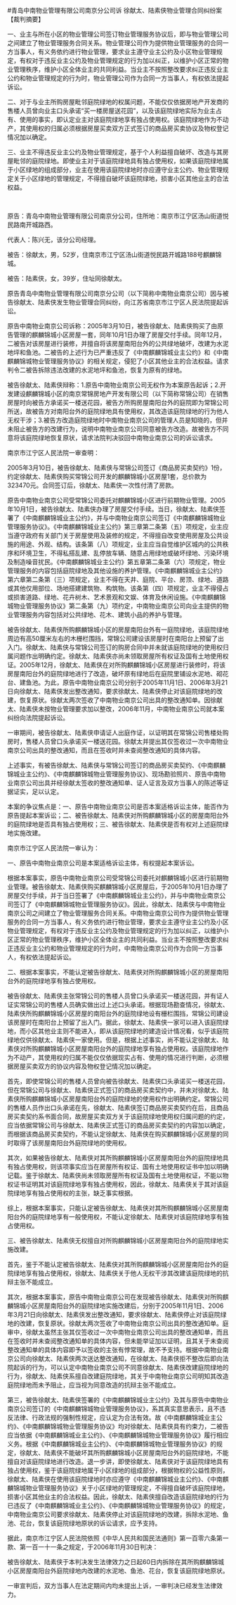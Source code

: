 #青岛中南物业管理有限公司南京分公司诉 徐献太、陆素侠物业管理合同纠纷案 
【裁判摘要】

一、业主与所在小区的物业管理公司签订物业管理服务协议后，即与物业管理公司之间建立了物业管理服务合同关系。物业管理公司作为提供物业管理服务的合同一方当事人，有义务依约进行物业管理，要求业主遵守业主公约及小区物业管理规定，有权对于违反业主公约及物业管理规定的行为加以纠正，以维护小区正常的物业管理秩序，维护小区全体业主的共同利益。当业主不按照整改要求纠正违反业主公约和物业管理规定的行为时，物业管理公司作为合同一方当事人，有权依法提起诉讼。

二、对于与业主所购房屋毗邻庭院绿地的权属问题，不能仅仅依据房地产开发商的售楼人员曾向业主口头承诺“买一楼房屋送花园”，以及该庭院绿地实际为业主占有、使用的事实，即认定业主对该庭院绿地享有独占使用权。该庭院绿地作为不动产，其使用权的归属必须根据房屋买卖双方正式签订的商品房买卖协议及物权登记情况加以确定。

三、业主不得违反业主公约及物业管理规定，基于个人利益擅自破坏、改造与其房屋毗邻的庭院绿地。即使业主对于该庭院绿地具有独占使用权，如果该庭院绿地属于小区绿地的组成部分，业主在使用该庭院绿地时亦应遵守业主公约、物业管理规定关于小区绿地的管理规定，不得擅自破坏该庭院绿地，损害小区其他业主的合法权益。

 

原告：青岛中南物业管理有限公司南京分公司，住所地：南京市江宁区汤山街道悦民路南开城路西。

代表人：陈兴无，该分公司经理。

被告：徐献太，男，52岁，住南京市江宁区汤山街道悦民路开城路188号麒麟锦城。

被告：陆素侠，女，39岁，住址同徐献太。

原告青岛中南物业管理有限公司南京分公司（以下简称中南物业南京公司）因与被告徐献太、陆素侠发生物业管理合同纠纷，向江苏省南京市江宁区人民法院提起诉讼。

原告中南物业南京公司诉称：2005年3月10日，被告徐献太、陆素侠购买了由原告管理的麒麟锦城小区房屋一套，同年10月1日办理了房屋交付手续。同年12月，二被告对该房屋进行装修，并擅自将该房屋南阳台外的公共绿地破坏，改建为水泥地坪和鱼池。二被告的上述行为已严重违反了《中南麒麟锦城业主公约》和《中南麒麟锦城物业管理服务协议》的相关规定，侵犯了小区其他业主的合法权益。请求判令二被告拆除违法改建的水泥地坪和鱼池，恢复为原有的绿地。

被告徐献太、陆素侠辩称：1.原告中南物业南京公司无权作为本案原告起诉；2.开发建设麒麟锦城小区的南京常锦房地产开发有限公司（以下简称常锦公司）在销售房屋时向被告方承诺买一楼送花园，被告方所购房屋南阳台外的庭院即为常锦公司所送，故被告方对南阳台外的庭院绿地具有使用权，其改造该庭院绿地的行为他人无权干涉；3.被告方改造庭院绿地时中南物业南京公司的管理人员是知晓的，但并未阻止被告方的改建行为，说明中南物业南京公司同意被告方改造。故被告方不同意将该庭院绿地恢复原状，请求法院判决驳回中南物业南京公司的诉讼请求。

南京市江宁区人民法院一审查明：

2005年3月10日，被告徐献太、陆素侠与常锦公司签订《商品房买卖契约》1份，约定徐献太、陆素侠购买常锦公司开发的麒麟锦城小区房屋1套，总价款为323470元。合同签订后，徐献太、陆素侠一次性付清了房款。

原告中南物业南京公司受常锦公司委托对麒麟锦城小区进行前期物业管理。2005年10月1日，被告徐献太、陆素侠办理了房屋交付手续。当日，徐献太、陆素侠签署了《中南麒麟锦城业主公约》，并与中南物业南京公司签订《中南麒麟锦城物业管理服务协议》。《中南麒麟锦城业主公约》第三章第二条第（五）项规定，业主应当遵守政府有关部门关于房屋使用及装修的规定，不得擅自改变使用房屋及公共设施的用途、外观、结构。该条第（八）项规定，业主应当自觉维护区城内的公共秩序和环境卫生，不得私搭乱建、乱停放车辆、随意占用绿地或破坏绿地、污染环境及制造噪音扰民。《中南麒麟锦城业主公约》第五章第二条第（六）项规定，物业管理服务的内容包括庭院绿地及其他设施的养护管理。《中南麒麟锦城业主公约》第六章第二条第（三）项规定，业主不得在天井、庭院、平台、房顶、绿地、道路或其他仅用部位、场地搭建建筑物、构筑物。该条第（四）项规定，业主不得侵占或损害道路、绿地、花卉树木、艺术景观和文娱、体育及休闲设施。《中南麒麟锦城物业管理服务协议》第二条第（九）项约定，中南物业南京公司向业主提供的物业管理服务内容包括对公共绿地、花木、建筑小品的养护与管理。

被告徐献太、陆素侠所购麒麟锦城小区的房屋南阳台外有一庭院绿地，该庭院绿地周边有高50厘米左右的木栅栏围挡，常锦公司建设该房屋时在南阳台上预留了出入门。徐献太、陆素侠与常锦公司签订的购房合同中并未就该庭院绿地的使用权归属问题作出明确约定。徐献太、陆素侠亦尚未领取房屋所有权证及国有土地使用权证。2005年12月，徐献太、陆素侠在对所购麒麟锦城小区房屋进行装修时，将该房屋南阳台外的庭院绿地进行了改造，破坏原有绿地后在庭院里铺设水泥地、砌花台、建鱼池。为此，原告中南物业南京公司分别于2005年11月1日、2006年3月21日向徐献太、陆素侠发出整改通知，要求徐献太、陆素侠停止对该庭院绿地的改建，恢复原状。徐献太两次签收了中南物业南京公司出具的整改通知单。因徐献太、陆素侠未按物业管理要求加以整改，2006年11月，中南物业南京公司就本案纠纷向法院提起诉讼。

一审期间，被告徐献太、陆素侠申请证人出庭作证，以证明其在常锦公司售楼处购房时，售楼人员曾口头承诺买一楼送花园。徐献太并提出其仅签收过一次中南物业南京公司出具的整改通知，而且在签收时并未查阅整改通知的具体内容。

上述事实，有被告徐献太、陆素侠与常锦公司签订的商品房买卖契约、《中南麒麟锦城业主公约》、《中南麒麟锦城物业管理服务协议》、现场勘验照片、原告中南物业南京公司出具并经徐献太签收的整改通知单、证人证言及双方当事人的陈述等证据证实，足以认定。

本案的争议焦点是：一、原告中南物业南京公司是否本案适格诉讼主体，能否作为原告提起本案诉讼；二、被告徐献太、陆素侠对所购麒麟锦城小区的房屋南阳台外的庭院绿地是否具有独占使用权；三、被告徐献太、陆素侠是否有权对上述庭院绿地实施改建。

南京市江宁区人民法院一审认为：

一、原告中南物业南京公司是本案适格诉讼主体，有权提起本案诉讼。

根据本案事实，原告中南物业南京公司受常锦公司委托对麒麟锦城小区进行前期物业管理。被告徐献太、陆素侠购买麒麟锦城小区房屋后，于2005年10月1日办理了房屋交付手续，并于当日签署了《中南麒麟锦城业主公约》，并与中南物业南京公司签订了《中南麒麟锦城物业管理服务协议》。因此，徐献太、陆素侠与中南物业南京公司之间建立了物业管理服务合同关系。中南物业南京公司作为提供物业管理服务的合同一方当事人，有义务依约进行物业管理，要求业主遵守业主公约及小区物业管理规定，有权对于违反业主公约及物业管理规定的行为加以纠正，以维护小区正常的物业管理秩序，维护小区全体业主的共同利益。当业主不按照整改要求纠正违反业主公约和物业管理规定的行为时，中南物业南京公司作为合同一方当事人，有权依法提起诉讼。

二、根据本案事实，不能认定被告徐献太、陆素侠对所购麒麟锦城小区的房屋南阳台外的庭院绿地享有独占使用权。

被告徐献太、陆素侠主张常锦公司的售楼人员曾口头承诺买一楼送花园，并有证人证实常锦公司的售楼人员确实做出过上述口头承诺。根据现场勘查情况，徐献太、陆素侠所购麒麟锦城小区房屋的南阳台外的庭院绿地设有栅栏围挡，常锦公司建设该房屋时在南阳台上预留了出入门。据此，徐献太、陆素侠一家可以进入该庭院绿地，而小区其他业主则不能进入，即从该庭院绿地的建造设计情况看，似乎该庭院绿地仅供徐献太、陆素侠一家使用。但是，根据上述事实，尚不能认定徐献太、陆素侠对所购麒麟锦城小区房屋南阳台外的庭院绿地享有独占使用权。该庭院绿地作为不动产，其使用权的归属不能仅仅依据现实占有、使用的情况进行判断，必须根据房屋买卖双方的协议内容及物权登记情况加以确定。

首先，即使常锦公司的售楼人员曾向被告徐献太、陆素侠口头承诺买一楼送花园，但在常锦公司与徐献太、陆素侠正式签订的商品房买卖契约中，并未对徐献太、陆素侠所购麒麟锦城小区房屋南阳台外的庭院绿地的使用权作出明确约定。常锦公司的售楼人员作出口头承诺在先，徐献太、陆素侠签订商品房买卖契约在后，且商品房买卖契约系书面合同，故房屋买卖双方关于该庭院绿地使用权归属问题的约定，应当依据常锦公司与徐献太、陆素侠正式签订的商品房买卖契约的内容加以确定，而根据该商品房买卖契约，不能认定徐献太、陆素侠在购买麒麟锦城小区房屋的同时取得了该房屋南阳台外庭院绿地的使用权。

其次，如果被告徐献太、陆素侠对其所购麒麟锦城小区房屋南阳台外的庭院绿地具有独占使用权，则该项事实应当在房屋所有权证、国有土地使用权证书中加以明确记载。鉴于徐献太、陆素侠尚未领取房屋所有权证及国有土地使用权证，不能以物权证书证明其对该庭院绿地享有独占使用权，因此，徐献太、陆素侠关于其对该庭院绿地享有独占使用权的主张，缺乏事实根据。

综上，根据本案事实，只能认定被告徐献太、陆素侠对其所购麒麟锦城小区房屋南阳台外的庭院绿地享有一般使用权，不能认定徐献太、陆素侠对该庭院绿地享有独占使用权。

三、被告徐献太、陆素侠无权擅自对所购麒麟锦城小区房屋南阳台外的庭院绿地实施改建。

首先，鉴于不能认定被告徐献太、陆素侠对其所购麒麟锦城小区房屋南阳台外的庭院绿地享有独占使用权，徐献太、陆素侠关于他人无权干涉其改建该庭院绿地的抗辩主张不能成立。

其次，根据本案事实，原告中南物业南京公司在发现被告徐献太、陆素侠对所购麒麟锦城小区房屋南阳台外的庭院绿地实施改建后，分别于2005年11月1日、2006年3月21日向徐献太、陆素侠发出整改通知，要求徐献太、陆素侠停止对该庭院绿地的改建，恢复原状。徐献太两次签收了中南物业南京公司出具的整改通知单。庭审中，徐献太虽然主张其仅签收过一次中南物业南京公司出具的整改通知单，而且在签收时并未查阅整改通知单的具体内容，但未能举证加以证明，且其关于未查阅整改通知单的具体内容即予以签收的主张有悖常理，故不予支持。根据中南物业南京公司向徐献太、陆素侠两次送达整改通知，在徐献太、陆素侠拒不整改后即向法院起诉的行为，可以认定中南物业南京公司不同意徐献太、陆素侠改建庭院绿地的行为，徐献太、陆素侠系擅自改建庭院绿地，其关于中南物业南京公司明知其改造庭院绿地而未予阻止，应当视为同意改造的抗辩主张不能成立。

第三，被告徐献太、陆素侠签署的《中南麒麟锦城业主公约》及其与原告中南物业南京公司签订的《中南麒麟锦城物业管理服务协议》，系其真实意思表示，且不违反法律、行政法规的强制性规定，应认定为合法有效。故《中南麒麟锦城业主公约》、《中南麒麟锦城物业管理服务协议》均对徐献太、陆素侠具有约束力，二被告应当依据《中南麒麟锦城业主公约》、《中南麒麟锦城物业管理服务协议》履行相应义务。根据《中南麒麟锦城业主公约》、《中南麒麟锦城物业管理服务协议》的规定，徐献太、陆素侠不能破坏其所购麒麟锦城小区房屋南阳台外的庭院绿地，不能擅自对该庭院绿地进行改造。退一步讲，即使徐献太、陆素侠对于该庭院绿地具有独占使用权，鉴于该庭院绿地属于小区绿地的组成部分，根据物权的公益性原则，徐献太、陆素侠在使用该庭院绿地时亦应遵守《中南麒麟锦城业主公约》、《中南麒麟锦城物业管理服务协议》关于小区绿地的管理规定，不得擅自破坏该庭院绿地，损害小区其他业主的合法权益。因此，徐献太、陆素侠擅自改造该庭院绿地的行为已违反了《中南麒麟锦城业主公约》、《中南麒麟锦城物业管理服务协议》的规定，中南物业南京公司要求徐献太、陆素侠停止对该庭院绿地的改建，拆除水泥地、鱼池、花台，恢复该庭院绿地原状的诉讼请求，应予支持。

据此，南京市江宁区人民法院依照《中华人民共和国民法通则》第一百零六条第一款、第一百一十一条之规定，于2006年11月30日判决：

被告徐献太、陆素侠于本判决发生法律效力之日起60日内拆除在其所购麒麟锦城小区房屋南阳台外庭院绿地内改建的水泥地、鱼池、花台，恢复该庭院绿地原状。

一审宣判后，双方当事人在法定期间内均未提出上诉，一审判决已经发生法律效力。


